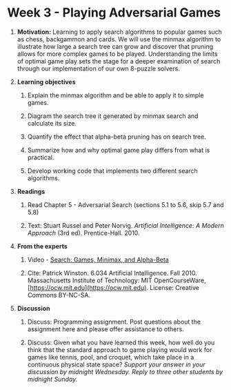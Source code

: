 # Week 3 - Playing Adversarial Games

1. **Motivation:** Learning to apply search algorithms to popular games such as chess, backgammon and cards.  We will use the minmax algorithm to illustrate how large a search tree can grow and discover that pruning allows for more complex games to be played.  Understanding the limits of optimal game play sets the stage for a deeper examination of search through our implementation of our own 8-puzzle solvers.

1. **Learning objectives**

    1. Explain the minmax algorithm and be able to apply it to simple games.

    1. Diagram the search tree it generated by minmax search and calculate its size.

    1. Quantify the effect that alpha-beta pruning has on search tree.

    1. Summarize how and why optimal game play differs from what is practical.

    1. Develop working code that implements two different search algorithms.

1. **Readings**

    1. Read Chapter 5 - Adversarial Search (sections 5.1 to 5.6, skip 5.7 and 5.8)

    1. Text: Stuart Russel and Peter Norvig. _Artificial Intelligence: A Modern Approach_ (3rd ed). Prentice-Hall. 2010.

1. **From the experts**

    1. Video - [Search: Games, Minimax, and Alpha-Beta](https://youtu.be/STjW3eH0Cik)

    1. Cite: Patrick Winston. 6.034 Artificial Intelligence. Fall 2010. Massachusetts Institute of Technology: MIT OpenCourseWare, [https://ocw.mit.edu](https://ocw.mit.edu). License: Creative Commons BY-NC-SA.

1. **Discussion**

    1. Discuss:  Programming assignment. Post questions about the assignment here and please offer assistance to others.

    1. Discuss:  Given what you have learned this week, how well do you think that the standard approach to game playing would work for games like tennis, pool, and croquet, which take place in a continuous physical state space?  _Support your answer in your discussion by midnight Wednesday.  Reply to three other students by midnight Sunday._
